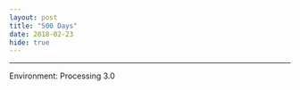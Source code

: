 ```yaml
---
layout: post
title: "500 Days"
date: 2018-02-23
hide: true
---	
```


<script type="text/javascript" src="/users/jcyang/plugin/processing.min.js"></script>
<canvas data-processing-sources="/users/jcyang/assets/files/Heart.pde"></canvas>

<canvas data-processing-sources="/FiveHundredDays/FiveHundredDays.pde"></canvas>


---

Environment: Processing 3.0
